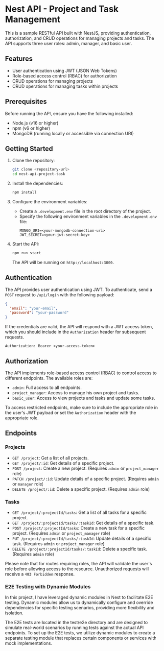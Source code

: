 # Nest API - Project and Task Management

This is a sample RESTful API built with NestJS, providing authentication, authorization, and CRUD operations for managing projects and tasks. The API supports three user roles: admin, manager, and basic user.

## Features

- User authentication using JWT (JSON Web Tokens)
- Role-based access control (RBAC) for authorization
- CRUD operations for managing projects
- CRUD operations for managing tasks within projects

## Prerequisites

Before running the API, ensure you have the following installed:

- Node.js (v16 or higher)
- npm (v6 or higher)
- MongoDB (running locally or accessible via connection URI)

## Getting Started

1. Clone the repository:

   ```bash
   git clone <repository-url>
   cd nest-api-project-task
   ```

2. Install the dependencies:

   ```bash
   npm install
   ```

3. Configure the environment variables:

   - Create a `.development.env` file in the root directory of the project.
   - Specify the following environment variables in the `.development.env` file:
     ```
     MONGO_URI=<your-mongodb-connection-uri>
     JWT_SECRET=<your-jwt-secret-key>
     ```

4. Start the API:

   ```bash
   npm run start
   ```

   The API will be running on `http://localhost:3000`.

## Authentication

The API provides user authentication using JWT. To authenticate, send a `POST` request to `/api/login` with the following payload:

```json
{
  "email": "your-email",
  "password": "your-password"
}
```

If the credentials are valid, the API will respond with a JWT access token, which you should include in the `Authorization` header for subsequent requests.

```plaintext
Authorization: Bearer <your-access-token>
```

## Authorization

The API implements role-based access control (RBAC) to control access to different endpoints. The available roles are:

- `admin`: Full access to all endpoints.
- `project_manager`: Access to manage his own project and tasks.
- `basic_user`: Access to view projects and tasks and update some tasks.

To access restricted endpoints, make sure to include the appropriate role in the user's JWT payload or set the `Authorization` header with the appropriate role.

## Endpoints

### Projects

- `GET /project`: Get a list of all projects.
- `GET /project/:id`: Get details of a specific project.
- `POST /project`: Create a new project. (Requires `admin` or `project_manager` role)
- `PATCH /project/:id`: Update details of a specific project. (Requires `admin` or `manager` role)
- `DELETE /project/:id`: Delete a specific project. (Requires `admin` role)

### Tasks

- `GET /project/:projectId/tasks`: Get a list of all tasks for a specific project.
- `GET /project/:projectId/tasks/:taskId`: Get details of a specific task.
- `POST /project/:projectId/tasks`: Create a new task for a specific project. (Requires `admin` or `project_manager` role)
- `PUT /project/:projectId/tasks/:taskId`: Update details of a specific task. (Requires `admin` or `project_manager` role)
- `DELETE /project/:projectId/tasks/:taskId`: Delete a specific task. (Requires `admin` role)

Please note that for routes requiring roles, the API will validate the user's role before allowing access to the resource. Unauthorized requests will receive a `403 Forbidden` response.

### E2E Testing with Dynamic Modules

In this project, I have leveraged dynamic modules in Nest to facilitate E2E testing. Dynamic modules allow us to dynamically configure and override dependencies for specific testing scenarios, providing more flexibility and isolation.

The E2E tests are located in the test/e2e directory and are designed to simulate real-world scenarios by running tests against the actual API endpoints. To set up the E2E tests, we utilize dynamic modules to create a separate testing module that replaces certain components or services with mock implementations.
